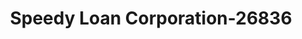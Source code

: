 ---
f_zip-code: 54751
f_state-code: WI
title: Speedy Loan Corporation-26836
f_phone: 715-233-2000
f_city-only: Menomonie
f_address: 2401 State Highway 25 North Menomonie
f_location-unique-id: '26836'
slug: speedy-loan-corporation-26836
updated-on: '2024-05-30T13:46:58.046Z'
created-on: '2024-05-30T13:36:59.803Z'
published-on: '2024-05-30T13:54:32.469Z'
f_city-state: cms/city/menomonie-wi.md
f_company: cms/company/speedy-loan-corporation.md
f_state: cms/state/wisconsin.md
layout: '[payday-loan].html'
tags: payday-loan
---